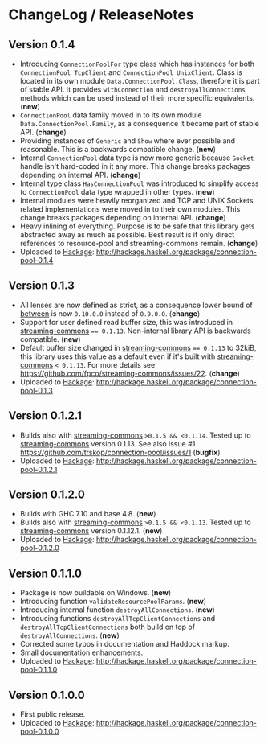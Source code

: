 # ChangeLog / ReleaseNotes


## Version 0.1.4

* Introducing `ConnectionPoolFor` type class which has instances for both
  `ConnectionPool TcpClient` and `ConnectionPool UnixClient`. Class is located
  in its own module `Data.ConnectionPool.Class`, therefore it is part of stable
  API. It provides `withConnection` and `destroyAllConnections` methods which
  can be used instead of their more specific equivalents. (**new**)
* `ConnectionPool` data family moved in to its own module
  `Data.ConnectionPool.Family`, as a consequence it became part of stable API.
  (**change**)
* Providing instances of `Generic` and `Show` where ever possible and
  reasonable. This is a backwards compatible change. (**new**)
* Internal `ConnectionPool` data type is now more generic because `Socket`
  handle isn't hard-coded in it any more. This change breaks packages depending
  on internal API. (**change**)
* Internal type class `HasConnectionPool` was introduced to simplify access to
  `ConnectionPool` data type wrapped in other types. (**new**)
* Internal modules were heavily reorganized and TCP and UNIX Sockets related
  implementations were moved in to their own modules. This change breaks
  packages depending on internal API. (**change**)
* Heavy inlining of everything. Purpose is to be safe that this library gets
  abstracted away as much as possible. Best result is if only direct references
  to resource-pool and streaming-commons remain. (**change**)
* Uploaded to [Hackage][]:
  <http://hackage.haskell.org/package/connection-pool-0.1.4>


## Version 0.1.3

* All lenses are now defined as strict, as a consequence lower bound of
  [between][] is now `0.10.0.0` instead of `0.9.0.0`. (**change**)
* Support for user defined read buffer size, this was introduced in
  [streaming-commons][] `== 0.1.13`. Non-internal library API is backwards
  compatible. (**new**)
* Default buffer size changed in [streaming-commons][] `== 0.1.13` to 32kiB,
  this library uses this value as a default even if it's built with
  [streaming-commons][] `< 0.1.13`. For more details see
  <https://github.com/fpco/streaming-commons/issues/22>. (**change**)
* Uploaded to [Hackage][]:
  <http://hackage.haskell.org/package/connection-pool-0.1.3>


## Version 0.1.2.1

* Builds also with [streaming-commons][] `>0.1.5 && <0.1.14`. Tested up to
  [streaming-commons][] version 0.1.13. See also issue #1
  <https://github.com/trskop/connection-pool/issues/1> (**bugfix**)
* Uploaded to [Hackage][]:
  <http://hackage.haskell.org/package/connection-pool-0.1.2.1>


## Version 0.1.2.0

* Builds with GHC 7.10 and base 4.8. (**new**)
* Builds also with [streaming-commons][] `>0.1.5 && <0.1.13`. Tested up to
  [streaming-commons][] version 0.1.12.1. (**new**)
* Uploaded to [Hackage][]:
  <http://hackage.haskell.org/package/connection-pool-0.1.2.0>


## Version 0.1.1.0

* Package is now buildable on Windows. (**new**)
* Introducing function `validateResourcePoolParams`. (**new**)
* Introducing internal function `destroyAllConnections`. (**new**)
* Introducing functions `destroyAllTcpClientConnections` and
  `destroyAllTcpClientConnections` both build on top of
  `destroyAllConnections`. (**new**)
* Corrected some typos in documentation and Haddock markup.
* Small documentation enhancements.
* Uploaded to [Hackage][]:
  <http://hackage.haskell.org/package/connection-pool-0.1.1.0>


## Version 0.1.0.0

* First public release.
* Uploaded to [Hackage][]:
  <http://hackage.haskell.org/package/connection-pool-0.1.0.0>



[between]:
  http://hackage.haskell.org/package/between
  "Function combinator 'between' and derived combinators."
[Hackage]:
  http://hackage.haskell.org/
  "HackageDB (or just Hackage) is a collection of releases of Haskell packages."
[streaming-commons]:
  http://hackage.haskell.org/package/streaming-commons
  "Low-dependency functionality commonly needed by various streaming data libraries"

<!--
  vim: filetype=markdown softtabstop=4 shiftwidth=4 expandtab
-->
